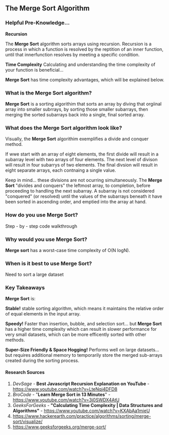 ## The **Merge Sort** Algorithm

### Helpful Pre-Knowledge...
**Recursion**

The **Merge Sort** algorithm sorts arrays using recursion.  Recursion is a process in which a function is resolved by the reptition of an inner function, until that innerfunction resolves by meeting a specific condition.

**Time Complexity**
Calculating and understanding the time complexity of your function is beneficial...

**Merge Sort** has time complexity advantages, which will be explained below.

### What is the **Merge Sort** algorithm?
**Merge Sort** is a sorting algorithim that sorts an array by diving that orgiinal array into smaller subrrays, by sorting those smaller subarrays, then merging the sorted subarrays back into a single, final sorted array.   

### What does the **Merge Sort** algorithm look like?
Visually, the **Merge Sort** algorithim exemplifies a divide and conquer method.  

If wwe start with an array of eight elements, the first divide will result in a subarray level with two arrays of four elements.  The next level of divison will result in four subarrys of two elements.  The final divsion will result in eight separate arrays, each contnaing a single value.

Keep in mind... these divisions are not ocurring simultaneously.  The **Merge Sort** "divides and conquers" the leftmost array, to completion, before proceeding to handling the next subarray.  A subarray is not considered "conquered" (or resolved) until the values of the subarrays beneath it have been sorted in ascending order, and emptied into the array at hand.  

### How do you use **Merge Sort**?
Step - by - step code walkthrough

### Why would you use **Merge Sort**?
**Merge sort** has a worst-case time complexity of O(N logN).

### When is it best to use **Merge Sort**?
Need to sort a large dataset


### Key Takeaways

**Merge Sort** is:

**Stable!**
stable sorting algorithm, which means it maintains the relative order of equal elements in the input array.

**Speedy!**
Faster than insertion, bubble, and selection sort... but **Merge Sort** has a higher time complexity which can result in slower performance for very small datasets, which can be more efficently sorted with other methods.

**Super-Size Friendly & Space Hogging!**
Performs well on large datasets... but requires additional memory to temporarily store the merged sub-arrays created during the sorting process. 

#### Research Sources
1) *DevSage* - **Best Javascript Recursion Explanation on YouTube** - https://www.youtube.com/watch?v=LteNqj4DFD8
2) *BroCode* - "**Learn Merge Sort in 13 Minutes**" - https://www.youtube.com/watch?v=3j0SWDX4AtU
3) *GeeksForGeeks* - **"Calculating Time Complexity | Data Structures and Algorithms"** - https://www.youtube.com/watch?v=KXAbAa1mieU
4) https://www.hackerearth.com/practice/algorithms/sorting/merge-sort/visualize/
5) https://www.geeksforgeeks.org/merge-sort/
